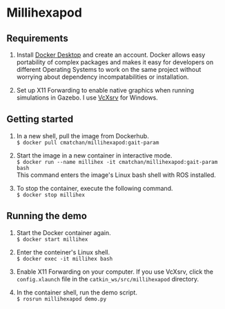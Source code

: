 # Millihexapod

## Requirements

1. Install [Docker Desktop](https://www.docker.com/products/docker-desktop/)
and create an account. Docker allows easy portability of complex packages and
makes it easy for developers on different Operating Systems to work on the same
project without worrying about dependency incompatabilities or installation.

2. Set up X11 Forwarding to enable native graphics when running simulations in
Gazebo. I use [VcXsrv](https://sourceforge.net/projects/vcxsrv/) for Windows.

## Getting started

1. In a new shell, pull the image from Dockerhub.<br/>
`$ docker pull cmatchan/millihexapod:gait-param`

2. Start the image in a new container in interactive mode.<br/>
`$ docker run --name millihex -it cmatchan/millihexapod:gait-param bash`<br/>
This command enters the image's Linux bash shell with ROS installed.

3. To stop the container, execute the following command.<br/>
`$ docker stop millihex`

## Running the demo

1. Start the Docker container again.<br/>
`$ docker start millihex`

2. Enter the conteiner's Linux shell.<br/>
`$ docker exec -it millihex bash`

3. Enable X11 Forwarding on your computer. If you use VcXsrv, click the
`config.xlaunch` file in the `catkin_ws/src/millihexapod` directory.

3. In the container shell, run the demo script.<br/>
`$ rosrun millihexapod demo.py`